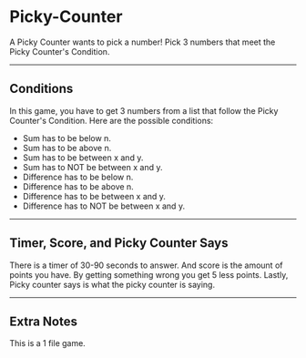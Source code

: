 # Picky-Counter
A Picky Counter wants to pick a number! Pick 3 numbers that meet the Picky Counter's Condition.

---

## Conditions
In this game, you have to get 3 numbers from a list that follow the Picky Counter's Condition.
Here are the possible conditions:
- Sum has to be below n.
- Sum has to be above n.
- Sum has to be between x and y.
- Sum has to NOT be between x and y.
- Difference has to be below n.
- Difference has to be above n.
- Difference has to be between x and y.
- Difference has to NOT be between x and y.

---

## Timer, Score, and Picky Counter Says
There is a timer of 30-90 seconds to answer.
And score is the amount of points you have.
By getting something wrong you get 5 less points.
Lastly, Picky counter says is what the picky counter is saying.

---

## Extra Notes
This is a 1 file game.
